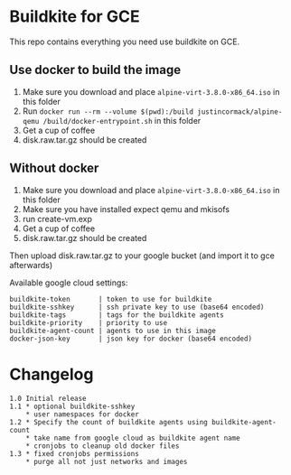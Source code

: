 # Buildkite for GCE
This repo contains everything you need use buildkite on GCE.


## Use docker to build the image
1. Make sure you download and place `alpine-virt-3.8.0-x86_64.iso` in this folder
2. Run `docker run --rm --volume $(pwd):/build justincormack/alpine-qemu /build/docker-entrypoint.sh` in this folder
3. Get a cup of coffee
4. disk.raw.tar.gz should be created


## Without docker
1. Make sure you download and place `alpine-virt-3.8.0-x86_64.iso` in this folder
2. Make sure you have installed expect qemu and mkisofs
3. run create-vm.exp
4. Get a cup of coffee
5. disk.raw.tar.gz should be created

Then upload disk.raw.tar.gz to your google bucket (and import it to gce afterwards)


Available google cloud settings:

```
buildkite-token       | token to use for buildkite
buildkite-sshkey      | ssh private key to use (base64 encoded)
buildkite-tags        | tags for the buildkite agents
buildkite-priority    | priority to use
buildkite-agent-count | agents to use in this image
docker-json-key       | json key for docker (base64 encoded)
```

# Changelog
```
1.0 Initial release
1.1 * optional buildkite-sshkey
    * user namespaces for docker
1.2 * Specify the count of buildkite agents using buildkite-agent-count
    * take name from google cloud as buildkite agent name
    * cronjobs to cleanup old docker files
1.3 * fixed cronjobs permissions
    * purge all not just networks and images
```
